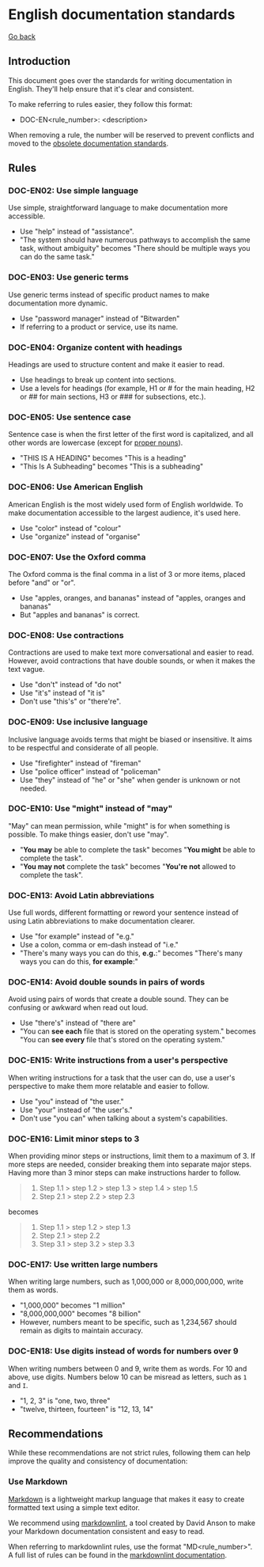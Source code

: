 # English documentation standards

[Go back](../README.md)

## Introduction

This document goes over the standards for writing documentation in English. They'll help ensure that it's clear and consistent.

To make referring to rules easier, they follow this format:

- DOC-EN<rule_number>: \<description>

When removing a rule, the number will be reserved to prevent conflicts and moved to the [obsolete documentation standards](Obsolete/EN.md).

## Rules

### DOC-EN02: Use simple language

Use simple, straightforward language to make documentation more accessible.

- Use "help" instead of "assistance".
- "The system should have numerous pathways to accomplish the same task, without ambiguity" becomes "There should be multiple ways you can do the same task."

### DOC-EN03: Use generic terms

Use generic terms instead of specific product names to make documentation more dynamic.

- Use "password manager" instead of "Bitwarden"
- If referring to a product or service, use its name.

### DOC-EN04: Organize content with headings

Headings are used to structure content and make it easier to read.

- Use headings to break up content into sections.
- Use a levels for headings (for example, H1 or # for the main heading, H2 or ## for main sections, H3 or ### for subsections, etc.).

### DOC-EN05: Use sentence case

Sentence case is when the first letter of the first word is capitalized, and all other words are lowercase (except for [proper nouns](https://en.wikipedia.org/wiki/Proper_noun)).

- "THIS IS A HEADING" becomes "This is a heading"
- "This Is A Subheading" becomes "This is a subheading"

### DOC-EN06: Use American English

American English is the most widely used form of English worldwide. To make documentation accessible to the largest audience, it's used here.

- Use "color" instead of "colour"
- Use "organize" instead of "organise"

### DOC-EN07: Use the Oxford comma

The Oxford comma is the final comma in a list of 3 or more items, placed before "and" or "or".

- Use "apples, oranges, and bananas" instead of "apples, oranges and bananas"
- But "apples and bananas" is correct.

### DOC-EN08: Use contractions

Contractions are used to make text more conversational and easier to read. However, avoid contractions that have double sounds, or when it makes the text vague.

- Use "don't" instead of "do not"
- Use "it's" instead of "it is"
- Don't use "this's" or "there're".

### DOC-EN09: Use inclusive language

Inclusive language avoids terms that might be biased or insensitive. It aims to be respectful and considerate of all people.

- Use "firefighter" instead of "fireman"
- Use "police officer" instead of "policeman"
- Use "they" instead of "he" or "she" when gender is unknown or not needed.

### DOC-EN10: Use "might" instead of "may"

"May" can mean permission, while "might" is for when something is possible. To make things easier, don't use "may".

- "**You may** be able to complete the task" becomes "**You might** be able to complete the task".
- "**You may not** complete the task" becomes "**You're not** allowed to complete the task".

### DOC-EN13: Avoid Latin abbreviations

Use full words, different formatting or reword your sentence instead of using Latin abbreviations to make documentation clearer.

- Use "for example" instead of "e.g."
- Use a colon, comma or em-dash instead of "i.e."
- "There's many ways you can do this, **e.g.**:" becomes "There's many ways you can do this, **for example**:"

### DOC-EN14: Avoid double sounds in pairs of words

Avoid using pairs of words that create a double sound. They can be confusing or awkward when read out loud.

- Use "there's" instead of "there are"
- "You can **see each** file that is stored on the operating system." becomes "You can **see every** file that's stored on the operating system."

### DOC-EN15: Write instructions from a user's perspective

When writing instructions for a task that the user can do, use a user's perspective to make them more relatable and easier to follow.

- Use "you" instead of "the user."
- Use "your" instead of "the user's."
- Don't use "you can" when talking about a system's capabilities.

### DOC-EN16: Limit minor steps to 3

When providing minor steps or instructions, limit them to a maximum of 3. If more steps are needed, consider breaking them into separate major steps. Having more than 3 minor steps can make instructions harder to follow.

> 1. Step 1.1 > step 1.2 > step 1.3 > step 1.4 > step 1.5
> 2. Step 2.1 > step 2.2 > step 2.3

becomes

> 1. Step 1.1 > step 1.2 > step 1.3
> 2. Step 2.1 > step 2.2
> 3. Step 3.1 > step 3.2 > step 3.3

### DOC-EN17: Use written large numbers

When writing large numbers, such as 1,000,000 or 8,000,000,000, write them as words.

- "1,000,000" becomes "1 million"
- "8,000,000,000" becomes "8 billion"
- However, numbers meant to be specific, such as 1,234,567 should remain as digits to maintain accuracy.

### DOC-EN18: Use digits instead of words for numbers over 9

When writing numbers between 0 and 9, write them as words. For 10 and above, use digits. Numbers below 10 can be misread as letters, such as `1` and `I`.

- "1, 2, 3" is "one, two, three"
- "twelve, thirteen, fourteen" is "12, 13, 14"

## Recommendations

While these recommendations are not strict rules, following them can help improve the quality and consistency of documentation:

### Use Markdown

[Markdown](https://en.wikipedia.org/wiki/Markdown) is a lightweight markup language that makes it easy to create formatted text using a simple text editor.

We recommend using [markdownlint](https://github.com/DavidAnson/markdownlint), a tool created by David Anson to make your Markdown documentation consistent and easy to read.

When referring to markdownlint rules, use the format "MD<rule_number>". A full list of rules can be found in the [markdownlint documentation](https://github.com/DavidAnson/markdownlint/tree/main/doc).
